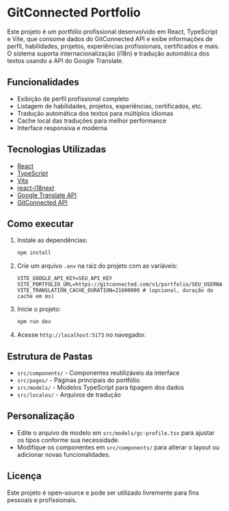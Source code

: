 # GitConnected Portfolio

Este projeto é um portfólio profissional desenvolvido em React, TypeScript e Vite, que consome dados do GitConnected API e exibe informações de perfil, habilidades, projetos, experiências profissionais, certificados e mais. O sistema suporta internacionalização (i18n) e tradução automática dos textos usando a API do Google Translate.

## Funcionalidades
- Exibição de perfil profissional completo
- Listagem de habilidades, projetos, experiências, certificados, etc.
- Tradução automática dos textos para múltiplos idiomas
- Cache local das traduções para melhor performance
- Interface responsiva e moderna

## Tecnologias Utilizadas
- [React](https://react.dev/)
- [TypeScript](https://www.typescriptlang.org/)
- [Vite](https://vitejs.dev/)
- [react-i18next](https://react.i18next.com/)
- [Google Translate API](https://cloud.google.com/translate)
- [GitConnected API](https://gitconnected.com/)

## Como executar
1. Instale as dependências:
   ```bash
   npm install
   ```
2. Crie um arquivo `.env` na raiz do projeto com as variáveis:
   ```env
   VITE_GOOGLE_API_KEY=SEU_API_KEY
   VITE_PORTFOLIO_URL=https://gitconnected.com/v1/portfolio/SEU_USERNAME
   VITE_TRANSLATION_CACHE_DURATION=21600000 # (opcional, duração do cache em ms)
   ```
3. Inicie o projeto:
   ```bash
   npm run dev
   ```
4. Acesse `http://localhost:5173` no navegador.

## Estrutura de Pastas
- `src/components/` - Componentes reutilizáveis da interface
- `src/pages/` - Páginas principais do portfólio
- `src/models/` - Modelos TypeScript para tipagem dos dados
- `src/locales/` - Arquivos de tradução

## Personalização
- Edite o arquivo de modelo em `src/models/gc-profile.tsx` para ajustar os tipos conforme sua necessidade.
- Modifique os componentes em `src/components/` para alterar o layout ou adicionar novas funcionalidades.

## Licença
Este projeto é open-source e pode ser utilizado livremente para fins pessoais e profissionais.

